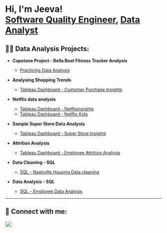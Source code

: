 <h1>Hi, I'm Jeeva! <br/> <a href="https://www.linkedin.com/in/jeevareha-krishnaraj-a583832b5/">Software Quality Engineer</a>, 
  <a href="https://www.linkedin.com/in/jeevareha-krishnaraj-a583832b5/"> Data Analyst</a>

<h2>👨‍💻 Data Analysis Projects:</h2>

- <b>Capstone Project - Bella Beat Fitness Tracker Analysis</b>
  - [Practicing Data Analysis](https://github.com/jeevareha/Capstone-Project)
- <b>Analysing Shopping Trends</b>
  - [Tableau Dashboard - Customer Purchase Insights](https://public.tableau.com/app/profile/jeevareha.krishnaraj/viz/CustomerPurchaseInsights_17147793120990/Dashboard1) 
- <b>Netflix data analysis</b>
  - [Tableau Dashboard - NetflixInsights](https://public.tableau.com/app/profile/jeevareha.krishnaraj/viz/NetflixInsights_17118125371290/NetflixInsights)
  - [Tableau Dashboard - Netflix Kids](https://public.tableau.com/app/profile/jeevareha.krishnaraj/viz/NetflixKidsShowInsights/Kids)

- <b>Sample Super Store Data Analysis</b>
  - [Tableau Dashboard - Super Store Insights](https://public.tableau.com/app/profile/jeevareha.krishnaraj/viz/SuperStoreInsights_17133959355550/SuperStoreInsights)

- <b>Attrition Analysis</b>
  - [Tableau Dashboard - Employee Attrition Analysis](https://public.tableau.com/views/AttritionAnalysis_17209939633970/Dashboard1?:language=en-US&:sid=&:redirect=auth&:display_count=n&:origin=viz_share_link)
    
- <b>Data Cleaning - SQL</b>
  - [SQL - Nashville Housing Data cleaning](https://github.com/jeevareha/Data_Cleaning)
 
- <b>Data Analysis - SQL</b>
  - [SQL - Employee Data Analysis](https://github.com/jeevareha/Employee_Data_Analysis_SQL)


------------------------------------------------------------------




<h2> 🤳 Connect with me:</h2>

[<img align="left" alt="JoshMadakor | LinkedIn" width="22px" src="https://cdn.jsdelivr.net/npm/simple-icons@v3/icons/linkedin.svg" />][linkedin]

[linkedin]: https://www.linkedin.com/in/jeevareha-krishnaraj-a583832b5/

<!--
**jeevareha/jeevareha** is a ✨ _special_ ✨ repository because its `README.md` (this file) appears on your GitHub profile.

Here are some ideas to get you started:

- 🔭 I’m currently working on ...
- 🌱 I’m currently learning ...
- 👯 I’m looking to collaborate on ...
- 🤔 I’m looking for help with ...
- 💬 Ask me about ...
- 📫 How to reach me: ...
- 😄 Pronouns: ...
- ⚡ Fun fact: ...
-->
